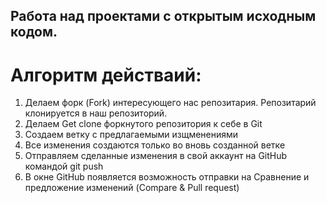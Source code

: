 ## Работа над проектами с открытым исходным кодом.

# Алгоритм действаий:
1. Делаем форк (Fork) интересующего нас репозитария. Репозитарий клонируется в наш репозиторий.
2. Делаем Get clone форкнутого репозитория к себе в Git
3. Создаем ветку с предлагаемыми изщменениями
4. Все изменения создаются только во вновь созданной ветке
5. Отправляем сделанные изменения в свой аккаунт на GitHub командой git push
6. В окне GitHub появляется возможность отправки на Сравнение и предложение изменений (Compare & Pull request)